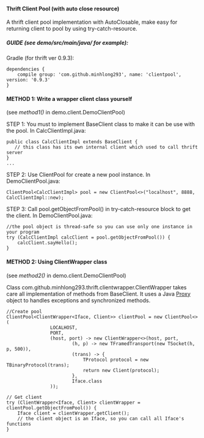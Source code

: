 #### Thrift Client Pool (with auto close resource)

A thrift client pool implementation with AutoClosable, make easy for returning client to pool by using try-catch-resource.
 

##### GUIDE (see demo/src/main/java/ for example):
Gradle (for thrift ver 0.9.3):
```
dependencies {
    compile group: 'com.github.minhlong293', name: 'clientpool', version: '0.9.3'
}
```
#### METHOD 1: Write a wrapper client class yourself
(see _method1()_ in demo.client.DemoClientPool)

STEP 1: You must to implement BaseClient class to make it can be use with the pool.
In CalcClientImpl.java:
```
public class CalcClientImpl extends BaseClient {
   // this class has its own internal client which used to call thrift server  
}
...
```
STEP 2: Use ClientPool<T> for create a new pool instance.
In DemoClientPool.java:
```
ClientPool<CalcClientImpl> pool = new ClientPool<>("localhost", 8888, CalcClientImpl::new);
```
STEP 3: Call pool.getObjectFromPool() in try-catch-resource block to get the client.
In DemoClientPool.java:
```
//the pool object is thread-safe so you can use only one instance in your program  
try (CalcClientImpl calcClient = pool.getObjectFromPool()) {
    calcClient.sayHello();
}
```

#### METHOD 2: Using ClientWrapper class
(see _method2()_ in demo.client.DemoClientPool)

Class com.github.minhlong293.thrift.clientwrapper.ClientWrapper takes care all implementation of methods from BaseClient. It uses a Java 
[Proxy](https://docs.oracle.com/javase/8/docs/api/java/lang/reflect/Proxy.html) object to handles exceptions and synchronized methods.
 
```
//Create pool
ClientPool<ClientWrapper<Iface, Client>> clientPool = new ClientPool<>(
                LOCALHOST,
                PORT,
                (host, port) -> new ClientWrapper<>(host, port,
                        (h, p) -> new TFramedTransport(new TSocket(h, p, 500)),
                        (trans) -> {
                            TProtocol protocol = new TBinaryProtocol(trans);
                            return new Client(protocol);
                        },
                        Iface.class
                ));
                
// Get client
try (ClientWrapper<Iface, Client> clientWrapper = clientPool.getObjectFromPool()) {
    Iface client = clientWrapper.getClient();
    // the client object is an Iface, so you can call all Iface's functions
}  
```